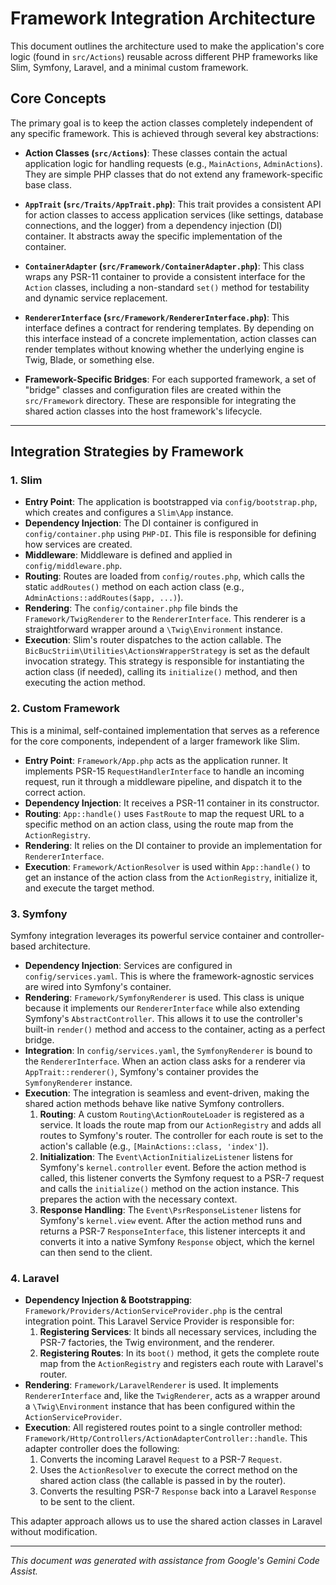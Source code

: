 # Framework Integration Architecture

This document outlines the architecture used to make the application's core logic (found in `src/Actions`) reusable across different PHP frameworks like Slim, Symfony, Laravel, and a minimal custom framework.

## Core Concepts

The primary goal is to keep the action classes completely independent of any specific framework. This is achieved through several key abstractions:

- **Action Classes (`src/Actions`)**: These classes contain the actual application logic for handling requests (e.g., `MainActions`, `AdminActions`). They are simple PHP classes that do not extend any framework-specific base class.

- **`AppTrait` (`src/Traits/AppTrait.php`)**: This trait provides a consistent API for action classes to access application services (like settings, database connections, and the logger) from a dependency injection (DI) container. It abstracts away the specific implementation of the container.

- **`ContainerAdapter` (`src/Framework/ContainerAdapter.php`)**: This class wraps any PSR-11 container to provide a consistent interface for the `Action` classes, including a non-standard `set()` method for testability and dynamic service replacement.

- **`RendererInterface` (`src/Framework/RendererInterface.php`)**: This interface defines a contract for rendering templates. By depending on this interface instead of a concrete implementation, action classes can render templates without knowing whether the underlying engine is Twig, Blade, or something else.

- **Framework-Specific Bridges**: For each supported framework, a set of "bridge" classes and configuration files are created within the `src/Framework` directory. These are responsible for integrating the shared action classes into the host framework's lifecycle.

---

## Integration Strategies by Framework

### 1. Slim

- **Entry Point**: The application is bootstrapped via `config/bootstrap.php`, which creates and configures a `Slim\App` instance.
- **Dependency Injection**: The DI container is configured in `config/container.php` using `PHP-DI`. This file is responsible for defining how services are created.
- **Middleware**: Middleware is defined and applied in `config/middleware.php`.
- **Routing**: Routes are loaded from `config/routes.php`, which calls the static `addRoutes()` method on each action class (e.g., `AdminActions::addRoutes($app, ...)`).
- **Rendering**: The `config/container.php` file binds the `Framework/TwigRenderer` to the `RendererInterface`. This renderer is a straightforward wrapper around a `\Twig\Environment` instance.
- **Execution**: Slim's router dispatches to the action callable. The `BicBucStriim\Utilities\ActionsWrapperStrategy` is set as the default invocation strategy. This strategy is responsible for instantiating the action class (if needed), calling its `initialize()` method, and then executing the action method.

### 2. Custom Framework

This is a minimal, self-contained implementation that serves as a reference for the core components, independent of a larger framework like Slim.

- **Entry Point**: `Framework/App.php` acts as the application runner. It implements PSR-15 `RequestHandlerInterface` to handle an incoming request, run it through a middleware pipeline, and dispatch it to the correct action.
- **Dependency Injection**: It receives a PSR-11 container in its constructor.
- **Routing**: `App::handle()` uses `FastRoute` to map the request URL to a specific method on an action class, using the route map from the `ActionRegistry`.
- **Rendering**: It relies on the DI container to provide an implementation for `RendererInterface`.
- **Execution**: `Framework/ActionResolver` is used within `App::handle()` to get an instance of the action class from the `ActionRegistry`, initialize it, and execute the target method.

### 3. Symfony

Symfony integration leverages its powerful service container and controller-based architecture.

- **Dependency Injection**: Services are configured in `config/services.yaml`. This is where the framework-agnostic services are wired into Symfony's container.
- **Rendering**: `Framework/SymfonyRenderer` is used. This class is unique because it implements our `RendererInterface` while also extending Symfony's `AbstractController`. This allows it to use the controller's built-in `render()` method and access to the container, acting as a perfect bridge.
- **Integration**: In `config/services.yaml`, the `SymfonyRenderer` is bound to the `RendererInterface`. When an action class asks for a renderer via `AppTrait::renderer()`, Symfony's container provides the `SymfonyRenderer` instance.
- **Execution**: The integration is seamless and event-driven, making the shared action methods behave like native Symfony controllers.
    1.  **Routing**: A custom `Routing\ActionRouteLoader` is registered as a service. It loads the route map from our `ActionRegistry` and adds all routes to Symfony's router. The controller for each route is set to the action's callable (e.g., `[MainActions::class, 'index']`).
    2.  **Initialization**: The `Event\ActionInitializeListener` listens for Symfony's `kernel.controller` event. Before the action method is called, this listener converts the Symfony request to a PSR-7 request and calls the `initialize()` method on the action instance. This prepares the action with the necessary context.
    3.  **Response Handling**: The `Event\PsrResponseListener` listens for Symfony's `kernel.view` event. After the action method runs and returns a PSR-7 `ResponseInterface`, this listener intercepts it and converts it into a native Symfony `Response` object, which the kernel can then send to the client.

### 4. Laravel

- **Dependency Injection & Bootstrapping**: `Framework/Providers/ActionServiceProvider.php` is the central integration point. This Laravel Service Provider is responsible for:
    1.  **Registering Services**: It binds all necessary services, including the PSR-7 factories, the Twig environment, and the renderer.
    2.  **Registering Routes**: In its `boot()` method, it gets the complete route map from the `ActionRegistry` and registers each route with Laravel's router.
- **Rendering**: `Framework/LaravelRenderer` is used. It implements `RendererInterface` and, like the `TwigRenderer`, acts as a wrapper around a `\Twig\Environment` instance that has been configured within the `ActionServiceProvider`.
- **Execution**: All registered routes point to a single controller method: `Framework/Http/Controllers/ActionAdapterController::handle`. This adapter controller does the following:
    1.  Converts the incoming Laravel `Request` to a PSR-7 `Request`.
    2.  Uses the `ActionResolver` to execute the correct method on the shared action class (the callable is passed in by the router).
    3.  Converts the resulting PSR-7 `Response` back into a Laravel `Response` to be sent to the client.

This adapter approach allows us to use the shared action classes in Laravel without modification.

---

*This document was generated with assistance from Google's Gemini Code Assist.*